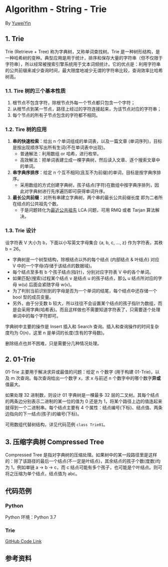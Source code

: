 # Algorithm - String - Trie

By [YuweiYin](https://yuweiyin.github.io/)

## 1. Trie

Trie (Retrieve + Tree) 称为字典树，又称单词查找树。Trie 是一种树形结构，是一种哈希树的变种。典型应用是用于统计，排序和保存大量的字符串（但不仅限于字符串），所以经常被搜索引擎系统用于文本词频统计。它的优点是：利用字符串的公共前缀来减少查询时间，最大限度地减少无谓的字符串比较，查询效率比哈希树高。　

### 1.1. Tire 树的三个基本性质

1. 根节点不包含字符，除根节点外每一个节点都只包含一个字符；
2. 从根节点到某一节点，路径上经过的字符连接起来，为该节点对应的字符串；
3. 每个节点的所有子节点包含的字符都不相同。

### 1.2. Tire 树的应用

1. **串的快速检索**：给出 n 个单词组成的单词表，以及一篇文章 (单词序列)，目标是按出现顺序写出所有生词(不在单词表中出现)。
    - 普通解法：利用数组 or 哈希，进行枚举。
    - 高效解法：把单词表建立成一棵字典树，然后读入文章、逐个搜索文章中的单词。
2. **串字典序排序**：给定 n 个互不相同(且互不为前缀)的单词，目标是按字典序排序。
    - 采用数组的方式创建字典树，孩子结点(字符)在数组中按字典序排列，因此对字典树进行先序遍历即可获得单词升序。
3. **最长公共前缀**：对所有串建立字典树，两个串的最长公共前缀长度 即为二者所在结点的公共祖先个数。
    - 于是问题转化为[最近公共祖先](./lowest-common-ancestor) LCA 问题，可用 RMQ 或者 Tarjan 算法解决。

### 1.3. Trie 设计

设字符表 V 大小为 b，下面以小写英文字母集合 {a, b, c, ..., z} 作为字符表，其秩 b = 26。

- 字典树是一个树型结构，除根结点以外的每个结点 (内部结点 & 叶结点) 对应 V 中的一个字母(存储于该结点的数据域)。
- 每个结点至多有 b 个孩子结点(指针)，分别对应字符表 V 中的各个单词。
- 如果匹配(搜索)过程某个结点 v 是结点 u 的孩子结点，那么 u 结点所对应的字母 w(u) 后面会紧随字母 w(v)。
- 为了判别当前识别到的字母是否为一个单词的结尾，每个结点中还存储一个 bool 型的成员变量。
- 另外，由于分支数 b 较大，所以往往不会设置某个结点的孩子指针为数组，而是会采用字典(哈希表)。而且这样做也不需要知道字符表了，只需要逐个处理单词中的每个字符即可。

字典树中主要的操作是 Insert 插入和 Search 查询。插入和查询操作的时间复杂度均为 O(n)，这里 n 是单词的长度(含有的字母数)。

删除结点也并不困难，只是需要分几种情况处理。

## 2. 01-Trie

01-Trie 主要用于解决求异或最值的问题：给定 n 个数字 (用于构建 01-Trie)，以及 m 次查询。每次查询给出一个数字 x，求 x 与前述 n 个数字中的哪个数字**异或**值最大。

如果处理 32 进制数，则设计 01 字典树是一棵最多 32 层的二叉树。其每个结点的两条边分别表示二进制的某一位的值为 0 还是为 1，将某个路径上边的值连起来就得到一个二进制串。每个结点主要有 4 个属性：结点编号(下标)、结点值、两条边指向的下一结点(孩子)的编号(下标)。

可用数组代替树结构，详见代码范例 `class Trie01`。

## 3. 压缩字典树 Compressed Tree

Compressed Tree 是指对字典树的压缩处理。如果树中的某一段路径里是这样的：除了该路径的最后一个结点(不一定是叶结点)，其余结点的孩子个数(度数)均为 1，例如单链 a -> b -> c，而 c 结点可能有多个孩子，也可能是个叶结点。则可将之压缩为单个结点，结点值为 abc。

## 代码范例

### Python

Python 环境：Python 3.7

### Trie

[GitHub Code Link](https://github.com/YuweiYin/Code_Play/blob/master/Algorithm-Essence/data-structure/string-trie.py)

## 参考资料
